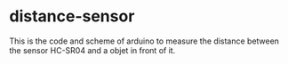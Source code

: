 # distance-sensor

This is the code and scheme of arduino to measure the distance between the sensor HC-SR04 and a objet in front of it.
